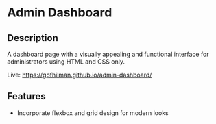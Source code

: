 # Admin Dashboard

## Description

A dashboard page with a visually appealing and functional interface for administrators using HTML and CSS only.

Live: <https://gofhilman.github.io/admin-dashboard/>

## Features

- Incorporate flexbox and grid design for modern looks
